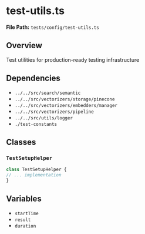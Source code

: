 # test-utils.ts

**File Path:** `tests/config/test-utils.ts`

## Overview

Test utilities for production-ready testing infrastructure

## Dependencies

- `../../src/search/semantic`
- `../../src/vectorizers/storage/pinecone`
- `../../src/vectorizers/embedders/manager`
- `../../src/vectorizers/pipeline`
- `../../src/utils/logger`
- `./test-constants`

## Classes

### `TestSetupHelper`

```typescript
class TestSetupHelper {
// ... implementation
}
```

## Variables

- `startTime`
- `result`
- `duration`

